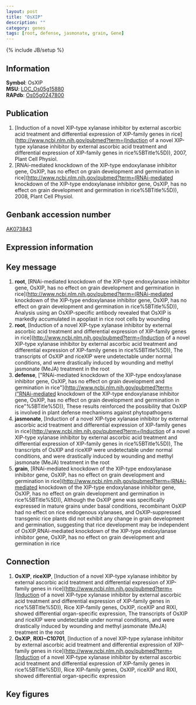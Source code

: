 ```yaml
---
layout: post
title: "OsXIP"
description: ""
category: genes
tags: [root, defense, jasmonate, grain, Gene]
---
```

{% include JB/setup %}

## Information
__Symbol__: OsXIP  
__MSU__: [LOC_Os05g15880](http://rice.plantbiology.msu.edu/cgi-bin/ORF_infopage.cgi?orf=LOC_Os05g15880)  
__RAPdb__: [Os05g0247800](http://rapdb.dna.affrc.go.jp/viewer/gbrowse_details/irgsp1?name=Os05g0247800)  

## Publication
1. [Induction of a novel XIP-type xylanase inhibitor by external ascorbic acid treatment and differential expression of XIP-family genes in rice](http://www.ncbi.nlm.nih.gov/pubmed?term=(Induction of a novel XIP-type xylanase inhibitor by external ascorbic acid treatment and differential expression of XIP-family genes in rice%5BTitle%5D)), 2007, Plant Cell Physiol.
2. [RNAi-mediated knockdown of the XIP-type endoxylanase inhibitor gene, OsXIP, has no effect on grain development and germination in rice](http://www.ncbi.nlm.nih.gov/pubmed?term=(RNAi-mediated knockdown of the XIP-type endoxylanase inhibitor gene, OsXIP, has no effect on grain development and germination in rice%5BTitle%5D)), 2008, Plant Cell Physiol.

## Genbank accession number
[AK073843](http://www.ncbi.nlm.nih.gov/nuccore/AK073843)

## Expression information

## Key message
1. __root__, [RNAi-mediated knockdown of the XIP-type endoxylanase inhibitor gene, OsXIP, has no effect on grain development and germination in rice](http://www.ncbi.nlm.nih.gov/pubmed?term=(RNAi-mediated knockdown of the XIP-type endoxylanase inhibitor gene, OsXIP, has no effect on grain development and germination in rice%5BTitle%5D)),  Analysis using an OsXIP-specific antibody revealed that OsXIP is markedly accumulated in apoplast in rice root cells by wounding
2. __root__, [Induction of a novel XIP-type xylanase inhibitor by external ascorbic acid treatment and differential expression of XIP-family genes in rice](http://www.ncbi.nlm.nih.gov/pubmed?term=(Induction of a novel XIP-type xylanase inhibitor by external ascorbic acid treatment and differential expression of XIP-family genes in rice%5BTitle%5D)),  The transcripts of OsXIP and riceXIP were undetectable under normal conditions, and were drastically induced by wounding and methyl jasmonate (MeJA) treatment in the root
3. __defense__, ["RNAi-mediated knockdown of the XIP-type endoxylanase inhibitor gene, OsXIP, has no effect on grain development and germination in rice"](http://www.ncbi.nlm.nih.gov/pubmed?term=("RNAi-mediated knockdown of the XIP-type endoxylanase inhibitor gene, OsXIP, has no effect on grain development and germination in rice"%5BTitle%5D)),  These results reinforced the possibility that OsXIP is involved in plant defense mechanisms against phytopathogens
4. __jasmonate__, [Induction of a novel XIP-type xylanase inhibitor by external ascorbic acid treatment and differential expression of XIP-family genes in rice](http://www.ncbi.nlm.nih.gov/pubmed?term=(Induction of a novel XIP-type xylanase inhibitor by external ascorbic acid treatment and differential expression of XIP-family genes in rice%5BTitle%5D)),  The transcripts of OsXIP and riceXIP were undetectable under normal conditions, and were drastically induced by wounding and methyl jasmonate (MeJA) treatment in the root
5. __grain__, [RNAi-mediated knockdown of the XIP-type endoxylanase inhibitor gene, OsXIP, has no effect on grain development and germination in rice](http://www.ncbi.nlm.nih.gov/pubmed?term=(RNAi-mediated knockdown of the XIP-type endoxylanase inhibitor gene, OsXIP, has no effect on grain development and germination in rice%5BTitle%5D)),  Although the OsXIP gene was specifically expressed in mature grains under basal conditions, recombinant OsXIP had no effect on rice endogenous xylanases, and OsXIP-suppressed transgenic rice plants did not exhibit any change in grain development and germination, suggesting that rice development may be independent of OsXIP,RNAi-mediated knockdown of the XIP-type endoxylanase inhibitor gene, OsXIP, has no effect on grain development and germination in rice

## Connection
1. __OsXIP__, __riceXIP__, [Induction of a novel XIP-type xylanase inhibitor by external ascorbic acid treatment and differential expression of XIP-family genes in rice](http://www.ncbi.nlm.nih.gov/pubmed?term=(Induction of a novel XIP-type xylanase inhibitor by external ascorbic acid treatment and differential expression of XIP-family genes in rice%5BTitle%5D)),  Rice XIP-family genes, OsXIP, riceXIP and RIXI, showed differential organ-specific expression, The transcripts of OsXIP and riceXIP were undetectable under normal conditions, and were drastically induced by wounding and methyl jasmonate (MeJA) treatment in the root
2. __OsXIP__, __RIXI~C10701__, [Induction of a novel XIP-type xylanase inhibitor by external ascorbic acid treatment and differential expression of XIP-family genes in rice](http://www.ncbi.nlm.nih.gov/pubmed?term=(Induction of a novel XIP-type xylanase inhibitor by external ascorbic acid treatment and differential expression of XIP-family genes in rice%5BTitle%5D)),  Rice XIP-family genes, OsXIP, riceXIP and RIXI, showed differential organ-specific expression

## Key figures


